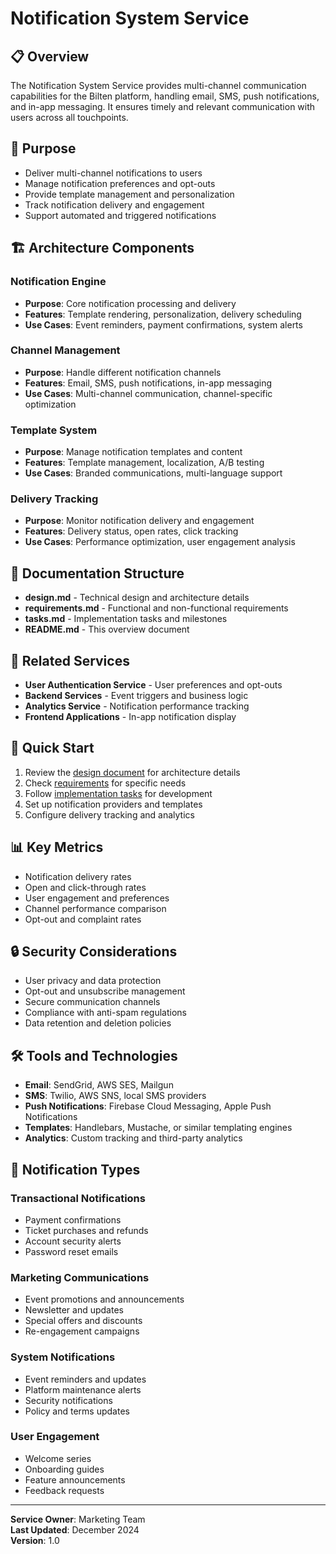 # Notification System Service

## 📋 Overview

The Notification System Service provides multi-channel communication capabilities for the Bilten platform, handling email, SMS, push notifications, and in-app messaging. It ensures timely and relevant communication with users across all touchpoints.

## 🎯 Purpose

- Deliver multi-channel notifications to users
- Manage notification preferences and opt-outs
- Provide template management and personalization
- Track notification delivery and engagement
- Support automated and triggered notifications

## 🏗️ Architecture Components

### Notification Engine
- **Purpose**: Core notification processing and delivery
- **Features**: Template rendering, personalization, delivery scheduling
- **Use Cases**: Event reminders, payment confirmations, system alerts

### Channel Management
- **Purpose**: Handle different notification channels
- **Features**: Email, SMS, push notifications, in-app messaging
- **Use Cases**: Multi-channel communication, channel-specific optimization

### Template System
- **Purpose**: Manage notification templates and content
- **Features**: Template management, localization, A/B testing
- **Use Cases**: Branded communications, multi-language support

### Delivery Tracking
- **Purpose**: Monitor notification delivery and engagement
- **Features**: Delivery status, open rates, click tracking
- **Use Cases**: Performance optimization, user engagement analysis

## 📁 Documentation Structure

- **design.md** - Technical design and architecture details
- **requirements.md** - Functional and non-functional requirements
- **tasks.md** - Implementation tasks and milestones
- **README.md** - This overview document

## 🔗 Related Services

- **User Authentication Service** - User preferences and opt-outs
- **Backend Services** - Event triggers and business logic
- **Analytics Service** - Notification performance tracking
- **Frontend Applications** - In-app notification display

## 🚀 Quick Start

1. Review the [design document](design.md) for architecture details
2. Check [requirements](requirements.md) for specific needs
3. Follow [implementation tasks](tasks.md) for development
4. Set up notification providers and templates
5. Configure delivery tracking and analytics

## 📊 Key Metrics

- Notification delivery rates
- Open and click-through rates
- User engagement and preferences
- Channel performance comparison
- Opt-out and complaint rates

## 🔒 Security Considerations

- User privacy and data protection
- Opt-out and unsubscribe management
- Secure communication channels
- Compliance with anti-spam regulations
- Data retention and deletion policies

## 🛠️ Tools and Technologies

- **Email**: SendGrid, AWS SES, Mailgun
- **SMS**: Twilio, AWS SNS, local SMS providers
- **Push Notifications**: Firebase Cloud Messaging, Apple Push Notifications
- **Templates**: Handlebars, Mustache, or similar templating engines
- **Analytics**: Custom tracking and third-party analytics

## 📧 Notification Types

### Transactional Notifications
- Payment confirmations
- Ticket purchases and refunds
- Account security alerts
- Password reset emails

### Marketing Communications
- Event promotions and announcements
- Newsletter and updates
- Special offers and discounts
- Re-engagement campaigns

### System Notifications
- Event reminders and updates
- Platform maintenance alerts
- Security notifications
- Policy and terms updates

### User Engagement
- Welcome series
- Onboarding guides
- Feature announcements
- Feedback requests

---

**Service Owner**: Marketing Team  
**Last Updated**: December 2024  
**Version**: 1.0
